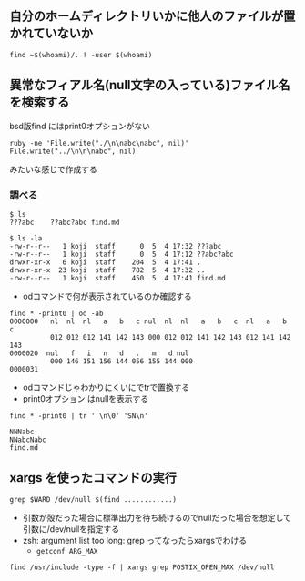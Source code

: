 ## 自分のホームディレクトリいかに他人のファイルが置かれていないか
```
find ~$(whoami)/. ! -user $(whoami)
```
## 異常なフィアル名(null文字の入っている)ファイル名を検索する
bsd版find にはprint0オプションがない
```
ruby -ne 'File.write("./\n\nabc\nabc", nil)'
File.write("../\n\n\nabc", nil)
```
みたいな感じで作成する

### 調べる
```shell
$ ls
???abc    ??abc?abc find.md

$ ls -la
-rw-r--r--   1 koji  staff      0  5  4 17:32 ???abc
-rw-r--r--   1 koji  staff      0  5  4 17:12 ??abc?abc
drwxr-xr-x   6 koji  staff    204  5  4 17:41 .
drwxr-xr-x  23 koji  staff    782  5  4 17:32 ..
-rw-r--r--   1 koji  staff    450  5  4 17:41 find.md
```

* odコマンドで何が表示されているのか確認する

```shell
find * -print0 | od -ab
0000000   nl  nl  nl   a   b   c nul  nl  nl   a   b   c  nl   a   b   c
          012 012 012 141 142 143 000 012 012 141 142 143 012 141 142 143
0000020  nul   f   i   n   d   .   m   d nul
          000 146 151 156 144 056 155 144 000
0000031
```

* odコマンドじゃわかりにくいにでtrで置換する
* print0オプション はnullを表示する

```shell
find * -print0 | tr ' \n\0' 'SN\n'

NNNabc
NNabcNabc
find.md
```


## xargs を使ったコマンドの実行
```
grep $WARD /dev/null $(find ............)
```
* 引数が殻だった場合に標準出力を待ち続けるのでnullだった場合を想定して引数に/dev/nullを指定する
* zsh: argument list too long: grep ってなったらxargsでわける
  * `getconf ARG_MAX`
```
find /usr/include -type -f | xargs grep POSTIX_OPEN_MAX /dev/null
```
